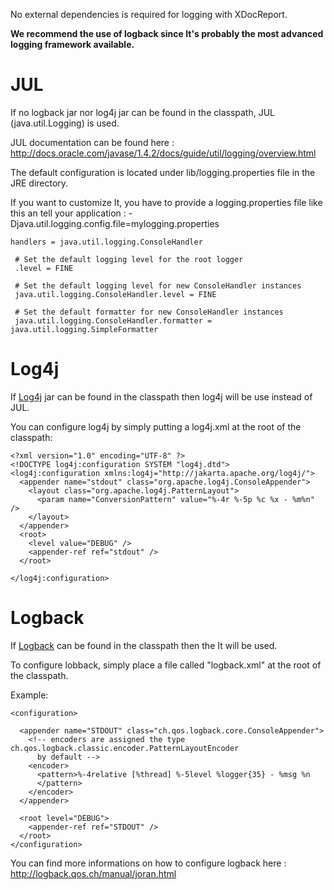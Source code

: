 No external dependencies is required for logging with XDocReport.

**We recommend the use of logback since It's probably the most advanced logging framework available.**

# JUL #
If no logback jar  nor log4j jar can be found in the classpath, JUL (java.util.Logging) is used.

JUL documentation can be found here : http://docs.oracle.com/javase/1.4.2/docs/guide/util/logging/overview.html

The default configuration is located under lib/logging.properties file in the JRE directory.

If you want to customize It, you have to provide a logging.properties file like this an tell your application :
-Djava.util.logging.config.file=mylogging.properties

```
handlers = java.util.logging.ConsoleHandler

 # Set the default logging level for the root logger
 .level = FINE

 # Set the default logging level for new ConsoleHandler instances
 java.util.logging.ConsoleHandler.level = FINE

 # Set the default formatter for new ConsoleHandler instances
 java.util.logging.ConsoleHandler.formatter = java.util.logging.SimpleFormatter
```

# Log4j #

If [Log4j](http://logging.apache.org/log4j/) jar can be found in the classpath then log4j will be use instead of JUL.

You can configure log4j by simply putting a log4j.xml at the root of the classpath:
```
<?xml version="1.0" encoding="UTF-8" ?>
<!DOCTYPE log4j:configuration SYSTEM "log4j.dtd">
<log4j:configuration xmlns:log4j="http://jakarta.apache.org/log4j/">
  <appender name="stdout" class="org.apache.log4j.ConsoleAppender">
    <layout class="org.apache.log4j.PatternLayout">
      <param name="ConversionPattern" value="%-4r %-5p %c %x - %m%n" />
    </layout>
  </appender>
  <root>
    <level value="DEBUG" />
    <appender-ref ref="stdout" />
  </root>

</log4j:configuration>
```


# Logback #

If [Logback](http://logback.qos.ch/) can be found in the classpath then the It will be used.

To configure lobback, simply place a file called "logback.xml" at the root of the classpath.

Example:
```
<configuration>

  <appender name="STDOUT" class="ch.qos.logback.core.ConsoleAppender">
    <!-- encoders are assigned the type ch.qos.logback.classic.encoder.PatternLayoutEncoder
      by default -->
    <encoder>
      <pattern>%-4relative [%thread] %-5level %logger{35} - %msg %n
      </pattern>
    </encoder>
  </appender>

  <root level="DEBUG">
    <appender-ref ref="STDOUT" />
  </root>
</configuration>
```

You can find more informations on how to configure logback here : http://logback.qos.ch/manual/joran.html